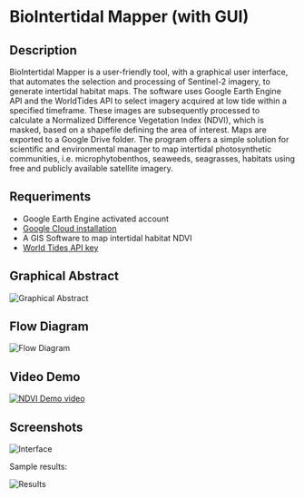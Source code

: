 # BioIntertidal Mapper (with GUI)

## Description
BioIntertidal Mapper is a user-friendly tool, with a graphical user interface, that automates the selection and processing of Sentinel-2 imagery, to generate intertidal habitat maps. The software uses Google Earth Engine API and the WorldTides API to select imagery acquired at low tide within a specified timeframe. These images are subsequently processed to calculate a Normalized Difference Vegetation Index (NDVI), which is masked, based on a shapefile defining the area of interest. Maps are exported to a Google Drive folder. The program offers a simple solution for scientific and environmental manager to map intertidal photosynthetic communities, i.e. microphytobenthos, seaweeds, seagrasses, habitats using free and publicly available satellite imagery. 

## Requeriments
- Google Earth Engine activated account
- [Google Cloud installation](https://dl.google.com/dl/cloudsdk/channels/rapid/GoogleCloudSDKInstaller.exe?hl=es-419)
- A GIS Software to map intertidal habitat NDVI
- [World Tides API key](https://www.worldtides.info/home)

## Graphical Abstract

![Graphical Abstract](https://github.com/sharpae/NDVI_S2_IntertidalMapping_GUI/blob/main/screenshots/graphical_abstract.png?raw=true)

## Flow Diagram

![Flow Diagram](https://github.com/sharpae/NDVI_S2_IntertidalMapping_GUI/blob/main/screenshots/Fig2.png?raw=true)

## Video Demo

[![NDVI Demo video](https://img.youtube.com/vi/OvQ1_HlO3IM/0.jpg)](https://youtu.be/OvQ1_HlO3IM)

## Screenshots

![Interface](https://github.com/sharpae/NDVI_S2_IntertidalMapping_GUI/blob/main/screenshots/Fig1.png?raw=true)

Sample results:

![Results](https://github.com/sharpae/NDVI_S2_IntertidalMapping_GUI/blob/main/screenshots/Fig3.png?raw=true)
